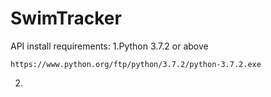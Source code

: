 # SwimTracker
API install requirements:
  1.Python 3.7.2 or above
```
https://www.python.org/ftp/python/3.7.2/python-3.7.2.exe
```
  2.
